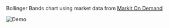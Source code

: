 Bollinger Bands chart using market data from [Markit On Demand](http://dev.markitondemand.com/MODApis/)

![Demo](https://raw.githubusercontent.com/paulhoughton/bollingerbands/gh-pages/demo.gif)
